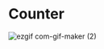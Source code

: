 # Counter
![ezgif com-gif-maker (2)](https://user-images.githubusercontent.com/88669777/150794133-bc7cace4-df67-4df1-935b-f0086b0dbd2c.gif)
